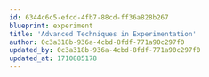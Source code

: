 ```yaml
---
id: 6344c6c5-efcd-4fb7-88cd-ff36a828b267
blueprint: experiment
title: 'Advanced Techniques in Experimentation'
author: 0c3a318b-936a-4cbd-8fdf-771a90c297f0
updated_by: 0c3a318b-936a-4cbd-8fdf-771a90c297f0
updated_at: 1710885178
---
```

